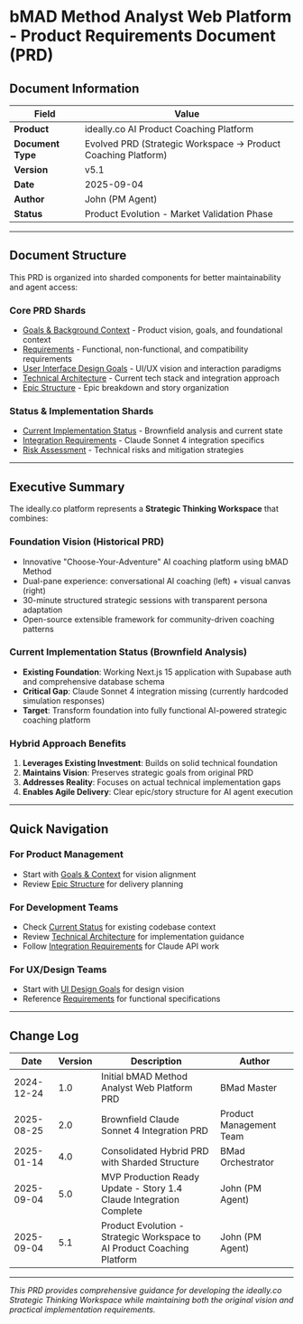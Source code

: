 # bMAD Method Analyst Web Platform - Product Requirements Document (PRD)

## Document Information

| Field | Value |
|-------|-------|
| **Product** | ideally.co AI Product Coaching Platform |
| **Document Type** | Evolved PRD (Strategic Workspace → Product Coaching Platform) |
| **Version** | v5.1 |
| **Date** | 2025-09-04 |
| **Author** | John (PM Agent) |
| **Status** | Product Evolution - Market Validation Phase |

---

## Document Structure

This PRD is organized into sharded components for better maintainability and agent access:

### Core PRD Shards
- [Goals & Background Context](./prd/1-goals-context.md) - Product vision, goals, and foundational context
- [Requirements](./prd/2-requirements.md) - Functional, non-functional, and compatibility requirements
- [User Interface Design Goals](./prd/3-ui-goals.md) - UI/UX vision and interaction paradigms
- [Technical Architecture](./prd/4-technical-architecture.md) - Current tech stack and integration approach
- [Epic Structure](./prd/5-epic-structure.md) - Epic breakdown and story organization

### Status & Implementation Shards
- [Current Implementation Status](./prd/6-implementation-status.md) - Brownfield analysis and current state
- [Integration Requirements](./prd/7-integration-requirements.md) - Claude Sonnet 4 integration specifics
- [Risk Assessment](./prd/8-risk-assessment.md) - Technical risks and mitigation strategies

---

## Executive Summary

The ideally.co platform represents a **Strategic Thinking Workspace** that combines:

### **Foundation Vision** (Historical PRD)
- Innovative "Choose-Your-Adventure" AI coaching platform using bMAD Method
- Dual-pane experience: conversational AI coaching (left) + visual canvas (right)
- 30-minute structured strategic sessions with transparent persona adaptation
- Open-source extensible framework for community-driven coaching patterns

### **Current Implementation Status** (Brownfield Analysis)
- **Existing Foundation**: Working Next.js 15 application with Supabase auth and comprehensive database schema
- **Critical Gap**: Claude Sonnet 4 integration missing (currently hardcoded simulation responses)
- **Target**: Transform foundation into fully functional AI-powered strategic coaching platform

### **Hybrid Approach Benefits**
1. **Leverages Existing Investment**: Builds on solid technical foundation
2. **Maintains Vision**: Preserves strategic goals from original PRD
3. **Addresses Reality**: Focuses on actual technical implementation gaps
4. **Enables Agile Delivery**: Clear epic/story structure for AI agent execution

---

## Quick Navigation

### For Product Management
- Start with [Goals & Context](./prd/1-goals-context.md) for vision alignment
- Review [Epic Structure](./prd/5-epic-structure.md) for delivery planning

### For Development Teams
- Check [Current Status](./prd/6-implementation-status.md) for existing codebase context
- Review [Technical Architecture](./prd/4-technical-architecture.md) for implementation guidance
- Follow [Integration Requirements](./prd/7-integration-requirements.md) for Claude API work

### For UX/Design Teams
- Start with [UI Design Goals](./prd/3-ui-goals.md) for design vision
- Reference [Requirements](./prd/2-requirements.md) for functional specifications

---

## Change Log

| Date | Version | Description | Author |
|------|---------|-------------|--------|
| 2024-12-24 | 1.0 | Initial bMAD Method Analyst Web Platform PRD | BMad Master |
| 2025-08-25 | 2.0 | Brownfield Claude Sonnet 4 Integration PRD | Product Management Team |
| 2025-01-14 | 4.0 | Consolidated Hybrid PRD with Sharded Structure | BMad Orchestrator |
| 2025-09-04 | 5.0 | MVP Production Ready Update - Story 1.4 Claude Integration Complete | John (PM Agent) |
| 2025-09-04 | 5.1 | Product Evolution - Strategic Workspace to AI Product Coaching Platform | John (PM Agent) |

---

*This PRD provides comprehensive guidance for developing the ideally.co Strategic Thinking Workspace while maintaining both the original vision and practical implementation requirements.*